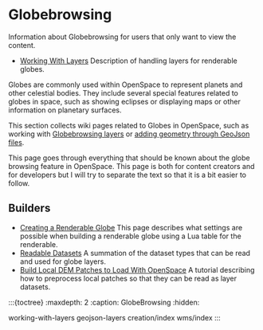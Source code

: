 # Globebrowsing
Information about Globebrowsing for users that only want to view the content.

- [Working With Layers](working-with-layers) Description of handling layers for renderable globes.

Globes are commonly used within OpenSpace to represent planets and other celestial bodies. They include several special features related to globes in space, such as showing eclipses or displaying maps or other information on planetary surfaces.

This section collects wiki pages related to Globes in OpenSpace, such as working with [Globebrowsing layers](./working-with-layers) or [adding geometry through GeoJson files](./geojson-layers).

This page goes through everything that should be known about the globe browsing feature in OpenSpace. This page is both for content creators and for developers but I will try to separate the text so that it is a bit easier to follow.


## Builders
- [Creating a Renderable Globe](creation/creating-a-renderableglobe) This page describes what settings are possible when building a renderable globe using a Lua table for the renderable.
- [Readable Datasets](creation/readable-datasets) A summation of the dataset types that can be read and used for globe layers.
- [Build Local DEM Patches to Load With OpenSpace](creation/build-local-dem-patches) A tutorial describing how to preprocess local patches so that they can be read as layer datasets.

:::{toctree}
:maxdepth: 2
:caption: GlobeBrowsing
:hidden:

working-with-layers
geojson-layers
creation/index
wms/index
:::
